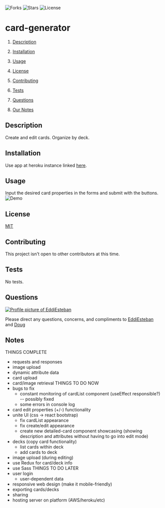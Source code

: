 ![Forks](https://img.shields.io/github/forks/AllAroundD/card-creator) ![Stars](https://img.shields.io/github/stars/AllAroundD/card-creator) ![License](https://img.shields.io/github/license/AllAroundD/card-creator)

# card-generator

1. [Description](#toc-desc)

2. [Installation](#toc-install)

3. [Usage](#toc-usage)

4. [License](#toc-license)

5. [Contributing](#toc-contrib)

6. [Tests](#toc-tests)

7. [Questions](#toc-contact)

8. [Our Notes](#notes)

<a id='toc-desc'></a>

## Description

Create and edit cards. Organize by deck.

<a id='toc-install'></a>

## Installation

Use app at heroku instance linked [here](tbd).

<a id='toc-usage'></a>

## Usage

Input the desired card properties in the forms and submit with the buttons.
![Demo](./public/assets/img/demo.gif)

<a id='toc-license'></a>

## License

[MIT](LICENSE)

<a id='toc-contrib'></a>

## Contributing

This project isn't open to other contributors at this time.

<a id='toc-tests'></a>

## Tests

No tests.

<a id='toc-contact'></a>

## Questions

<a href="https://github.com/EddiEsteban" rel="some text">![Profile picture of EddiEsteban](https://avatars1.githubusercontent.com/u/60436198?v=4)</a>

Please direct any questions, concerns, and compliments to [EddiEsteban](https://github.com/EddiEsteban) and [Doug](https://github.com/AllAroundD/)

<a id='notes'></a>

## Notes

THINGS COMPLETE

- requests and responses
- image upload
- dynamic attribute data
- card upload
- card/image retrieval
  THINGS TO DO NOW
- bugs to fix
  - constant monitoring of cardList component (useEffect responsible?) -- possibly fixed
  - some errors in console log
- card edit properties (+/-) functionality
- unite UI (css → react bootstrap)
  - fix cardList appearance
  - fix create/edit appearance
  - create new detailed-card component showcasing (showing description and attributes without having to go into edit mode)
- decks (copy card functionality)
  - list cards within deck
  - add cards to deck
- image upload (during editing)
- use Redux for card/deck info
- use Sass
  THINGS TO DO LATER
- user login
  - user-dependent data
- responsive web design (make it mobile-friendly)
- exporting cards/decks
- sharing
- hosting server on platform (AWS/heroku/etc)
